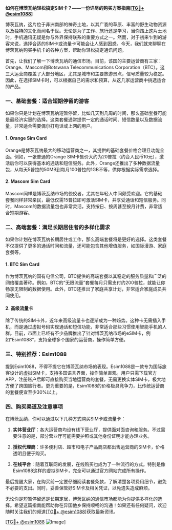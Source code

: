 **如何在博茨瓦纳轻松搞定SIM卡？——一份详尽的购买方案指南[[TG💪+ @esim1088](https://t.me/s/esim1088)]**

博茨瓦纳，这片位于非洲南部的神奇土地，以其广袤的草原、丰富的野生动物资源以及独特的文化而闻名于世。无论是为了工作、旅行还是学习，当你踏上这片土地时，手机通讯无疑是你与外界保持联系的重要方式之一。然而，对于初来乍到的游客来说，选择合适的SIM卡或流量卡可能会让人感到困惑。今天，我们就来聊聊在博茨瓦纳购买手机卡的各种方案，帮助你轻松搞定通讯问题。

首先，让我们了解一下博茨瓦纳的通信市场。目前，该国的主要运营商有三家：Orange、Mascom和Botswana Telecommunications Corporation（BTC）。这三大运营商覆盖了大部分地区，尤其是城市和主要旅游景点，信号质量较为稳定。因此，在选择SIM卡时，可以根据自己的需求和预算，从这几家运营商中挑选适合的产品。

### **一、基础套餐：适合短期停留的游客**

如果你只是计划在博茨瓦纳短暂停留，比如几天到几周的时间，那么基础套餐可能是最经济实惠的选择。这类套餐通常提供一定的通话时间、短信数量以及数据流量，非常适合需要偶尔打电话或上网的用户。

#### **1. Orange Sim Card**
Orange是博茨瓦纳最大的移动运营商之一，其提供的基础套餐价格合理且功能全面。例如，一张普通的Orange SIM卡售价大约为20普拉（约合人民币10元），激活后你可以获得基本的通话和短信服务。此外，Orange还推出了多种数据流量包，从每天5普拉的50MB到每月100普拉的1GB不等，供你根据实际需求选择。

#### **2. Mascom Sim Card**
Mascom同样是博茨瓦纳市场的佼佼者，尤其在年轻人中间颇受欢迎。它的基础套餐同样非常亲民，最低仅需15普拉即可激活SIM卡，并享受通话和短信服务。同时，Mascom的数据流量包也非常灵活，支持按日、按周甚至按月计费，非常适合短期游客。

### **二、高端套餐：满足长期居住者的多样化需求**

如果你计划在博茨瓦纳长期居住或工作，那么高端套餐将是更好的选择。这类套餐不仅提供了更多的通话时间和流量，还可能包含其他增值服务，如国际漫游、家庭套餐等。

#### **1. BTC Sim Card**
作为博茨瓦纳的国有电信公司，BTC提供的高端套餐以其稳定的服务质量和广泛的网络覆盖著称。例如，BTC的“无限流量”套餐每月只需支付约200普拉，就能让你畅享无限制的数据使用。此外，BTC还推出了家庭共享计划，非常适合家庭成员共同使用。

#### **2. 高级流量卡**
除了传统的SIM卡外，近年来高级流量卡也逐渐成为一种趋势。这种卡无需插入手机，而是通过虚拟号码实现通话和短信功能，非常适合那些习惯使用智能手机的人群。目前，市面上已经有不少品牌推出了针对博茨瓦纳市场的eSIM卡，例如“Esim1088”，支持全球多个国家的运营商，操作简单方便。

### **三、特别推荐：Esim1088**

提到Esim1088，不得不提它在博茨瓦纳市场的表现。Esim1088是一款专为国际旅客设计的虚拟SIM卡，支持多国语言界面，操作简单直观。用户只需下载官方APP，注册账户后即可直接购买当地运营商的套餐，无需更换实体SIM卡，极大地方便了跨国旅行者。更为重要的是，Esim1088的价格极具竞争力，比传统运营商的套餐便宜至少30%以上。

### **四、购买渠道及注意事项**

在博茨瓦纳，你可以通过以下几种方式购买SIM卡或流量卡：

1. **实体营业厅**：各大运营商均设有线下营业厅，提供面对面咨询和服务。不过需要注意的是，部分营业厅可能需要护照或其他身份证明才能办理业务。
   
2. **授权代理商**：许多便利店、超市和电子产品商店都出售运营商的SIM卡，价格透明且便于购买。

3. **在线平台**：随着互联网的发展，在线购买也成为了一种流行的方式。特别是像Esim1088这样的虚拟SIM卡，完全可以通过官方网站完成所有操作。

最后提醒大家，在购买前一定要仔细阅读套餐条款，了解清楚各项费用细节，避免不必要的支出。同时，妥善保管好SIM卡及相关凭证，以免遗失造成麻烦。

无论你是短暂停留还是长期定居，博茨瓦纳的通信市场都能为你提供多样化的选择。希望这篇指南能帮助你在异国他乡保持顺畅的沟通！如果还有任何疑问，欢迎随时关注我们的频道[[TG💪+ @esim1088](https://t.me/s/esim1088)]获取最新资讯。

[[TG💪+ @esim1088](https://t.me/s/esim1088) ![Image](https://i.postimg.cc/4NQfJmqS/Snipaste-2025-05-13-00-14-12.png)]